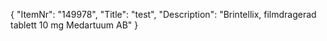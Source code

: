 {
  "ItemNr": "149978",
  "Title": "test",
  "Description": "Brintellix, filmdragerad tablett 10 mg Medartuum AB"
}